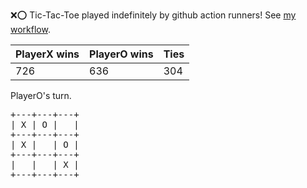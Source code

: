 :x::o: Tic-Tac-Toe played indefinitely by github action runners! See [my workflow](.github/workflows/play.yaml).

|PlayerX wins|PlayerO wins|Ties|
|-|-|-|
|726|636|304|

PlayerO's turn.

<pre>
+---+---+---+
| X | O |   |
+---+---+---+
| X |   | O |
+---+---+---+
|   |   | X |
+---+---+---+
</pre>